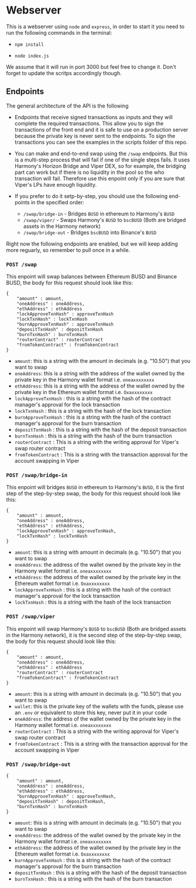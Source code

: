# Webserver

This is a webserver using `node` and `express`, in order to start it you need to run the following commands in the terminal:

* `npm install`

* `node index.js`

We assume that it will run in port 3000 but feel free to change it. Don't forget to update the scritps accordingly though.

## Endpoints

The general architecture of the API is the following

- Endpoints that receive signed transactions as inputs and they will complete the required transactions. This allow you to sign the transactions of the front end and it is safe to use on a production server because the private key is never sent to the endpoints. To sign the transactions you can see the examples in the scripts folder of this repo.

- You can make and end-to-end swap using the `/swap` endpoints. But this is a multi-step process that will fail if one of the single steps fails. It uses Harmony's Horizon Bridge and Viper DEX, so for example, the bridging part can work but if there is no liquidity in the pool so the who transaction will fail. Therefore use this enpoint only if you are sure that Viper's LPs have enough liquidity.

- If you prefer to do it setp-by-step, you should use the following end-points in the specified order:

    - `/swap/bridge-in` - Bridges `BUSD` in ethereum to Harmony's `BUSD`
    - `/swap/viper/` - Swaps Harmony's `BUSD` to `bscBUSD` (Both are bridged assets in the Harmony network)
    - `/swap/bridge-out` - Bridges `bscBUSD` into Binance's `BUSD`

Right now the following endpoints are enabled, but we will keep adding more reguarly, so remember to pull once in a while.

### **`POST /swap`** 

This enpoint will swap balances between Ethereum BUSD and Binance BUSD, the body for this request should look like this:


```
{
    "amount" : amount,
    "oneAddress" : oneAddress,
    "ethAddress" : ethAddress
    "lockApproveTxnHash" : approveTxnHash
    "lockTxnHash" : lockTxnHash
    "burnApproveTxnHash" : approveTxnHash
    "depositTxnHash" : depositTxnHash
    "burnTxnHash" : burnTxnHash
    "routerContract" : routerContract
    "fromTokenContract" : fromTokenContract
}
```

- `amount`: this is a string with the amount in decimals (e.g. "10.50") that you want to swap
- `oneAddress`: this is a string with the address of the wallet owned by the private key in the Harmony wallet format i.e. `oneaxxxxxxxx`
- `ethAddress`: this is a string with the address of the wallet owned by the private key in the Ethereum wallet format i.e. `Oxaxxxxxxxx`
- `lockApproveTxnHash` : this is a string with the hash of the contract manager's approval for the lock transaction
- `lockTxnHash` : this is a string with the hash of the lock transaction
- `burnApproveTxnHash` : this is a string with the hash of the contract manager's approval for the burn transaction
- `depositTxnHash` : this is a string with the hash of the deposit transaction
- `burnTxnHash` : this is a string with the hash of the burn transaction
- `routerContract` : This is a string with the writing approval for Viper's swap router contract
- `fromTokenContract` : This is a string with the transaction approval for the account swapping in Viper

### **`POST /swap/bridge-in`** 

This enpoint will bridges `BUSD` in ethereum to Harmony's `BUSD`, it is the first step of the step-by-step swap, the body for this request should look like this:


```
{
    "amount" : amount,
    "oneAddress" : oneAddress,
    "ethAddress" : ethAddress,
    "lockApproveTxnHash" : approveTxnHash,
    "lockTxnHash" : lockTxnHash
}
```

- `amount`: this is a string with amount in decimals (e.g. "10.50") that you want to swap
- `oneAddress`: the address of the wallet owned by the private key in the Harmony wallet format i.e. `oneaxxxxxxxx`
- `ethAddress`: the address of the wallet owned by the private key in the Ethereum wallet format i.e. `Oxaxxxxxxxx`
- `lockApproveTxnHash` : this is a string with the hash of the contract manager's approval for the lock transaction
- `lockTxnHash` : this is a string with the hash of the lock transaction

### **`POST /swap/viper`**
  
This enpoint will swap Harmony's `BUSD` to `bscBUSD` (Both are bridged assets in the Harmony network), it is the second step of the step-by-step swap, the body for this request should look like this:

```
{
    "amount" : amount,
    "oneAddress" : oneAddress,
    "ethAddress" : ethAddress
    "routerContract" : routerContract
    "fromTokenContract" : fromTokenContract
}
```

- `amount`: this is a string with amount in decimals (e.g. "10.50") that you want to swap
- `wallet`: this is the private key of the wallets with the funds, please use an `.env` or equivalent to store this key, never put it in your code
- `oneAddress`: the address of the wallet owned by the private key in the Harmony wallet format i.e. `oneaxxxxxxxx`
- `routerContract` : This is a string with the writing approval for Viper's swap router contract
- `fromTokenContract` : This is a string with the transaction approval for the account swapping in Viper

### **`POST /swap/bridge-out`** 
  
```
{
    "amount" : amount,
    "oneAddress" : oneAddress,
    "ethAddress" : ethAddress,
    "burnApproveTxnHash" : approveTxnHash,
    "depositTxnHash" : depositTxnHash,
    "burnTxnHash" : burnTxnHash
}
```

- `amount`: this is a string with amount in decimals (e.g. "10.50") that you want to swap
- `oneAddress`: the address of the wallet owned by the private key in the Harmony wallet format i.e. `oneaxxxxxxxx`
- `ethAddress`: the address of the wallet owned by the private key in the Ethereum wallet format i.e. `Oxaxxxxxxxx`
- `burnApproveTxnHash` : this is a string with the hash of the contract manager's approval for the burn transaction
- `depositTxnHash` : this is a string with the hash of the deposit transaction
- `burnTxnHash` : this is a string with the hash of the burn transaction


